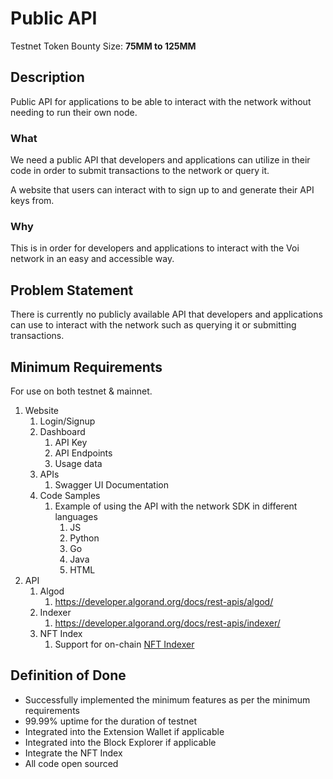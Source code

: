 # Public API

Testnet Token Bounty Size: **75MM to 125MM**

## Description

Public API for applications to be able to interact with the network without needing to run their own node.

### What

We need a public API that developers and applications can utilize in their code in order to submit transactions to the network or query it. 

A website that users can interact with to sign up to and generate their API keys from.

### Why

This is in order for developers and applications to interact with the Voi network in an easy and accessible way.

## Problem Statement

There is currently no publicly available API that developers and applications can use to interact with the network such as querying it or submitting transactions.

## Minimum Requirements

For use on both testnet & mainnet.


1. Website
    1. Login/Signup
    2. Dashboard
        1. API Key
        2. API Endpoints
        3. Usage data
    3. APIs
        1. Swagger UI Documentation
    4. Code Samples
        1. Example of using the API with the network SDK in different languages
            1. JS
            2. Python
            3. Go
            4. Java
            5. HTML
2. API
    1. Algod
        1. https://developer.algorand.org/docs/rest-apis/algod/ 
    2. Indexer
        1. https://developer.algorand.org/docs/rest-apis/indexer/ 
    3. NFT Index
        1. Support for on-chain [NFT Indexer](https://github.com/VoiNetwork/governance/blob/main/Bounties/NFT%20Indexer.md)


## Definition of Done

- Successfully implemented the minimum features as per the minimum requirements
- 99.99% uptime for the duration of testnet
- Integrated into the Extension Wallet if applicable
- Integrated into the Block Explorer if applicable
- Integrate the NFT Index
- All code open sourced

